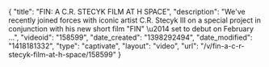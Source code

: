 {
    "title": "FIN: A C.R. STECYK FILM AT H SPACE",
    "description": "We've recently joined forces with iconic artist C.R. Stecyk III on a special project in conjunction with his new short film \"FIN\" \u2014 set to debut on February ...",
    "videoid": "158599",
    "date_created": "1398292494",
    "date_modified": "1418181332",
    "type": "captivate",
    "layout": "video",
    "url": "\/v\/fin-a-c-r-stecyk-film-at-h-space\/158599"
}